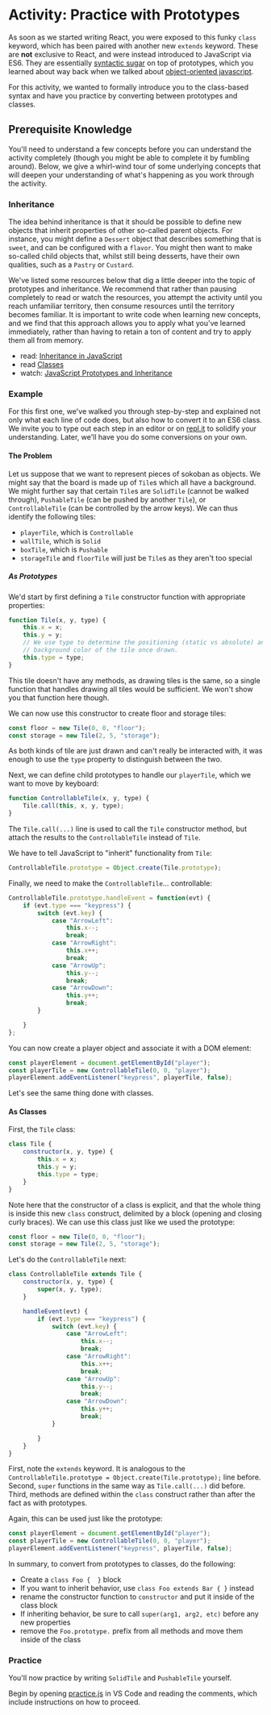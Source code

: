 # Activity: Practice with Prototypes

As soon as we started writing React, you were exposed to this funky `class`
keyword, which has been paired with another new `extends` keyword. These are
__not__ exclusive to React, and were instead introduced to JavaScript via ES6.
They are essentially [syntactic sugar](https://en.wikipedia.org/wiki/Syntactic_sugar)
on top of prototypes, which you learned about way back when we talked about
[object-oriented javascript](https://developer.mozilla.org/en-US/docs/Learn/JavaScript/Objects/Object-oriented_JS).

For this activity, we wanted to formally introduce you to the class-based syntax
and have you practice by converting between prototypes and classes.


## Prerequisite Knowledge

You'll need to understand a few concepts before you can understand the activity
completely (though you might be able to complete it by fumbling around). Below,
we give a whirl-wind tour of some underlying concepts that will deepen your
understanding of what's happening as you work through the activity.

### Inheritance

The idea behind inheritance is that it should be possible to define new objects
that inherit properties of other so-called parent objects. For instance, you
might define a `Dessert` object that describes something that is `sweet`, and can
be configured with a `flavor`. You might then want to make so-called child
objects that, whilst still being desserts, have their own qualities, such as a
`Pastry` or `Custard`.

We've listed some resources below that dig a little deeper into the topic of
prototypes and inheritance. We recommend that rather than pausing completely to
read or watch the resources, you attempt the activity until you reach unfamiliar
territory, then consume resources until the territory becomes familiar. It is
important to write code when learning new concepts, and we find that this
approach allows you to apply what you've learned immediately, rather than having
to retain a ton of content and try to apply them all from memory.

- read: [Inheritance in JavaScript](https://developer.mozilla.org/en-US/docs/Learn/JavaScript/Objects/Inheritance)
- read [Classes](https://developer.mozilla.org/en-US/docs/Web/JavaScript/Reference/Classes)
- watch: [JavaScript Prototypes and Inheritance](https://app.pluralsight.com/player?course=javascript-objects-prototypes&author=jim-cooper&name=javascript-objects-prototypes-m3&clip=0&mode=live)

### Example 

For this first one, we've walked you through step-by-step and explained not only
what each line of code does, but also how to convert it to an ES6 class. We
invite you to type out each step in an editor or on [repl.it](https://repl.it/languages/javascript) to solidify your
understanding. Later, we'll have you do some conversions on your own.

#### The Problem

Let us suppose that we want to represent pieces of sokoban as objects. We
might say that the board is made up of `Tile`s which all have a background. We
might further say that certain `Tile`s are `SolidTile` (cannot be walked
through), `PushableTile` (can be pushed by another `Tile`), or `ControllableTile`
(can be controlled by the arrow keys). We can thus identify the following tiles:

- `playerTile`, which is `Controllable`
- `wallTile`, which is `Solid`
- `boxTile`, which is `Pushable`
- `storageTile` and `floorTile` will just be `Tile`s as they aren't too special

##### As Prototypes

We'd start by first defining a `Tile` constructor function with appropriate properties:

```javascript
function Tile(x, y, type) {
    this.x = x;
    this.y = y;
    // We use type to determine the positioning (static vs absolute) and
    // background color of the tile once drawn.
    this.type = type;
}
```

This tile doesn't have any methods, as drawing tiles is the same, so a single
function that handles drawing all tiles would be sufficient. We won't show you
that function here though.

We can now use this constructor to create floor and storage tiles:

```javascript
const floor = new Tile(0, 0, "floor");
const storage = new Tile(2, 5, "storage");
```

As both kinds of tile are just drawn and can't really be interacted with, it was
enough to use the `type` property to distinguish between the two.

Next, we can define child prototypes to handle our `playerTile`, which we want
to move by keyboard:

```javascript
function ControllableTile(x, y, type) {
    Tile.call(this, x, y, type);
}
```

The `Tile.call(...)` line is used to call the `Tile` constructor method, but
attach the results to the `ControllableTile` instead of `Tile`.

We have to tell JavaScript to "inherit" functionality from `Tile`:

```javascript
ControllableTile.prototype = Object.create(Tile.prototype);
```

Finally, we need to make the `ControllableTile`... controllable:
```javascript
ControllableTile.prototype.handleEvent = function(evt) {
    if (evt.type === "keypress") {
        switch (evt.key) {
            case "ArrowLeft": 
                this.x--;
                break;
            case "ArrowRight":
                this.x++;
                break;
            case "ArrowUp":
                this.y--;
                break;
            case "ArrowDown":
                this.y++;
                break;
        }

    }
};
```

You can now create a player object and associate it with a DOM element:
```javascript
const playerElement = document.getElementById("player");
const playerTile = new ControllableTile(0, 0, "player");
playerElement.addEventListener("keypress", playerTile, false);
```

Let's see the same thing done with classes.

#### As Classes

First, the `Tile` class:
```javascript
class Tile {
    constructor(x, y, type) {
        this.x = x;
        this.y = y;
        this.type = type;
    }
}
```

Note here that the constructor of a class is explicit, and that the whole thing
is inside this new `class` construct, delimited by a block (opening and closing
curly braces). We can use this class just like we used the prototype:

```javascript
const floor = new Tile(0, 0, "floor");
const storage = new Tile(2, 5, "storage");
```

Let's do the `ControllableTile` next:

```javascript
class ControllableTile extends Tile {
    constructor(x, y, type) {
        super(x, y, type);
    }

    handleEvent(evt) {
        if (evt.type === "keypress") {
            switch (evt.key) {
                case "ArrowLeft": 
                    this.x--;
                    break;
                case "ArrowRight":
                    this.x++;
                    break;
                case "ArrowUp":
                    this.y--;
                    break;
                case "ArrowDown":
                    this.y++;
                    break;
            }

        }
    }
}
```

First, note the `extends` keyword. It is analogous to the
`ControllableTile.prototype = Object.create(Tile.prototype);` line before.
Second, `super` functions in the same way as `Tile.call(...)` did before. Third,
methods are defined within the `class` construct rather than after the fact as
with prototypes.

Again, this can be used just like the prototype:
```javascript
const playerElement = document.getElementById("player");
const playerTile = new ControllableTile(0, 0, "player");
playerElement.addEventListener("keypress", playerTile, false);
```

In summary, to convert from prototypes to classes, do the following:
- Create a `class Foo {  }` block
- If you want to inherit behavior, use `class Foo extends Bar { }` instead
- rename the constructor function to `constructor` and put it inside of the
    class block
- If inheriting behavior, be sure to call `super(arg1, arg2, etc)` before any
    new properties
- remove the `Foo.prototype.` prefix from all methods and move them inside of
    the class

### Practice

You'll now practice by writing `SolidTile` and `PushableTile` yourself.

Begin by opening [practice.js](practice.js) in VS Code and reading the
comments, which include instructions on how to proceed.
